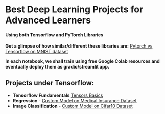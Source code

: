 # Best Deep Learning Projects for Advanced Learners 

#### Using both Tensorflow and PyTorch Libraries

**Get a glimpse of how similar/different these libraries are:**
[Pytorch vs Tensorflow on MNIST dataset](https://github.com/ZohebAbai/Deep-Learning-Projects/blob/master/Pytorch_vs_Tensorflow.ipynb)

**In each notebook, we shall train using free Google Colab resources and eventually deploy them as  gradio/streamlit app.**

## Projects under Tensorflow:

* **Tensorflow Fundamentals** [Tensors Basics](https://github.com/ZohebAbai/Deep-Learning-Projects/blob/master/00_Tensorflow_Fundamentals.ipynb)
* **Regression** - [Custom Model on Medical Insurance Dataset](https://github.com/ZohebAbai/Deep-Learning-Projects/blob/master/01_TF_Regression.ipynb)
* **Image Classification** - [Custom Model on Cifar10 Dataset](https://github.com/ZohebAbai/Deep-Learning-Projects/blob/master/02_TF_Image_Classification.ipynb)

